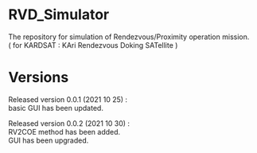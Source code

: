# RVD_Simulator   
The repository for simulation of Rendezvous/Proximity operation mission.    
( for KARDSAT : KAri Rendezvous Doking SATellite )   
   
# Versions   
Released version 0.0.1 (2021 10 25) :   
basic GUI has been updated.   

Released version 0.0.2 (2021 10 30) :   
RV2COE method has been added.   
GUI has been upgraded.   
